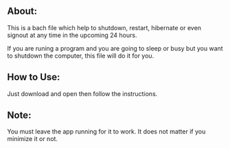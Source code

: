 ## About:
This is a bach file which help to shutdown, restart, hibernate  or even signout at any time in the upcoming 24 hours.

If you are runing a program and you are going to sleep or busy but you want to shutdown the computer, this file will do it for you.

## How to Use:
Just download and open then follow the instructions.

## Note:
You must leave the app running for it to work.
It does not matter if you minimize it or not.

